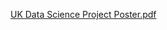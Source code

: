 [UK Data Science Project Poster.pdf](https://github.com/lzam0/UK-Crime-Data-Science-Project/files/14563704/UK.Data.Science.Project.Poster.pdf)
